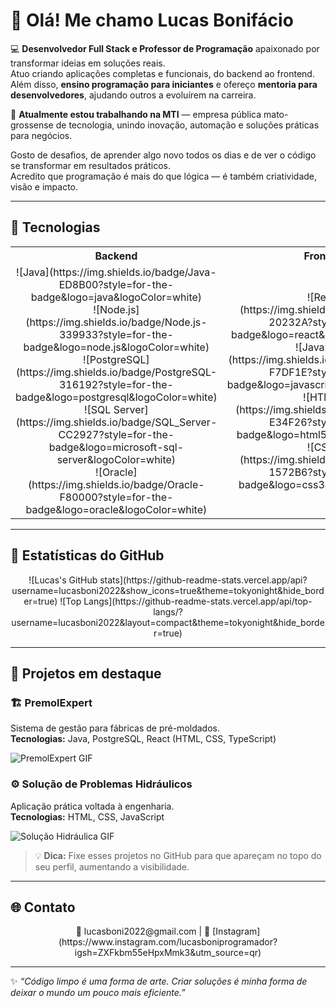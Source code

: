 # 👋 Olá! Me chamo Lucas Bonifácio

💻 **Desenvolvedor Full Stack e Professor de Programação** apaixonado por transformar ideias em soluções reais.  
Atuo criando aplicações completas e funcionais, do backend ao frontend.  
Além disso, **ensino programação para iniciantes** e ofereço **mentoria para desenvolvedores**, ajudando outros a evoluírem na carreira.  

🚀 **Atualmente estou trabalhando na MTI** — empresa pública mato-grossense de tecnologia, unindo inovação, automação e soluções práticas para negócios.  

Gosto de desafios, de aprender algo novo todos os dias e de ver o código se transformar em resultados práticos.  
Acredito que programação é mais do que lógica — é também criatividade, visão e impacto.

---

## 🧰 Tecnologias

<div align="center">

<table>
<tr>
<th>Backend</th>
<th>Frontend</th>
</tr>
<tr>
<td align="center">
![Java](https://img.shields.io/badge/Java-ED8B00?style=for-the-badge&logo=java&logoColor=white)<br>
![Node.js](https://img.shields.io/badge/Node.js-339933?style=for-the-badge&logo=node.js&logoColor=white)<br>
![PostgreSQL](https://img.shields.io/badge/PostgreSQL-316192?style=for-the-badge&logo=postgresql&logoColor=white)<br>
![SQL Server](https://img.shields.io/badge/SQL_Server-CC2927?style=for-the-badge&logo=microsoft-sql-server&logoColor=white)<br>
![Oracle](https://img.shields.io/badge/Oracle-F80000?style=for-the-badge&logo=oracle&logoColor=white)
</td>
<td align="center">
![React](https://img.shields.io/badge/React-20232A?style=for-the-badge&logo=react&logoColor=61DAFB)<br>
![JavaScript](https://img.shields.io/badge/JavaScript-F7DF1E?style=for-the-badge&logo=javascript&logoColor=black)<br>
![HTML5](https://img.shields.io/badge/HTML5-E34F26?style=for-the-badge&logo=html5&logoColor=white)<br>
![CSS3](https://img.shields.io/badge/CSS3-1572B6?style=for-the-badge&logo=css3&logoColor=white)
</td>
</tr>
</table>

</div>

---

## 🌟 Estatísticas do GitHub
<div align="center">
![Lucas's GitHub stats](https://github-readme-stats.vercel.app/api?username=lucasboni2022&show_icons=true&theme=tokyonight&hide_border=true)
![Top Langs](https://github-readme-stats.vercel.app/api/top-langs/?username=lucasboni2022&layout=compact&theme=tokyonight&hide_border=true)
</div>

---

## 📌 Projetos em destaque

### 🏗️ PremolExpert
Sistema de gestão para fábricas de pré-moldados.  
**Tecnologias:** Java, PostgreSQL, React (HTML, CSS, TypeScript)  

![PremolExpert GIF](https://media.giphy.com/media/3o7TKr45Zkz5xB9r5y/giphy.gif) <!-- você pode trocar pelo GIF real do seu projeto -->

### ⚙️ Solução de Problemas Hidráulicos
Aplicação prática voltada à engenharia.  
**Tecnologias:** HTML, CSS, JavaScript  

![Solução Hidráulica GIF](https://media.giphy.com/media/l0MYt5jPR6QX5pnqM/giphy.gif) <!-- substitua pelo GIF real -->

> 💡 **Dica:** Fixe esses projetos no GitHub para que apareçam no topo do seu perfil, aumentando a visibilidade.

---

## 🌐 Contato
<div align="center">
📧 lucasboni2022@gmail.com  |  📸 [Instagram](https://www.instagram.com/lucasboniprogramador?igsh=ZXFkbm55eHpxMmk3&utm_source=qr)
</div>

---

✨ *“Código limpo é uma forma de arte. Criar soluções é minha forma de deixar o mundo um pouco mais eficiente.”*
